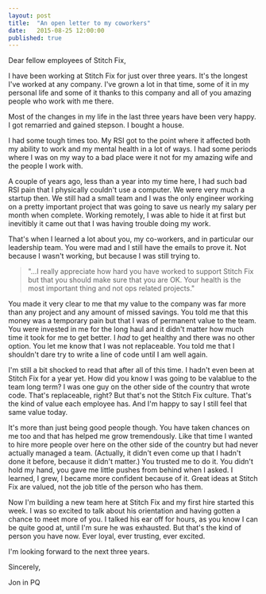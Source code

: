 ```yaml
---
layout: post
title:  "An open letter to my coworkers"
date:   2015-08-25 12:00:00
published: true
---
```


Dear fellow employees of Stitch Fix,

I have been working at Stitch Fix for just over three years. It's the longest I've worked at any company. I've grown a lot in that time, some of it in my personal life and some of it thanks to this company and all of you amazing people who work with me there.

Most of the changes in my life in the last three years have been very happy. I got remarried and gained stepson. I bought a house.

I had some tough times too. My RSI got to the point where it affected both my ability to work and my mental health in a lot of ways. I had some periods where I was on my way to a bad place were it not for my amazing wife and the people I work with.

A couple of years ago, less than a year into my time here, I had such bad RSI pain that I physically couldn't use a computer. We were very much a startup then. We still had a small team and I was the only engineer working on a pretty important project that was going to save us nearly my salary per month when complete. Working remotely, I was able to hide it at first but inevitibly it came out that I was having trouble doing my work.

That's when I learned a lot about you, my co-workers, and in particular our leadership team. You were mad and I still have the emails to prove it. Not because I wasn't working, but because I was still trying to.

> "...I really appreciate how hard you have worked to support Stitch Fix but that you should make sure that you are OK.  Your health is the most important thing and not ops related projects."

You made it very clear to me that my value to the company was far more than any project and any amount of missed savings. You told me that this money was a temporary pain but that I was of permanent value to the team. You were invested in me for the long haul and it didn't matter how much time it took for me to get better. I _had_ to get healthy and there was no other option. You let me know that I was not replaceable. You told me that I shouldn't dare try to write a line of code until I am well again.

I'm still a bit shocked to read that after all of this time. I hadn't even been at Stitch Fix for a year yet. How did you know I was going to be valablue to the team long term? I was one guy on the other side of the country that wrote code. That's replaceable, right? But that's not the Stitch Fix culture. That's the kind of value each employee has. And I'm happy to say I still feel that same value today.

It's more than just being good people though. You have taken chances on me too and that has helped me grow tremendously. Like that time I wanted to hire more people over here on the other side of the country but had never actually managed a team. (Actually, it didn't even come up that I hadn't done it before, because it didn't matter.) You trusted me to do it. You didn't hold my hand, you gave me little pushes from behind when I asked. I learned, I grew, I became more confident because of it. Great ideas at Stitch Fix are valued, not the job title of the person who has them.

Now I'm building a new team here at Stitch Fix and my first hire started this week. I was so excited to talk about his orientation and having gotten a chance to meet more of you. I talked his ear off for hours, as you know I can be quite good at, until I'm sure he was exhausted. But that's the kind of person you have now. Ever loyal, ever trusting, ever excited.

I'm looking forward to the next three years.

Sincerely,

Jon in PQ